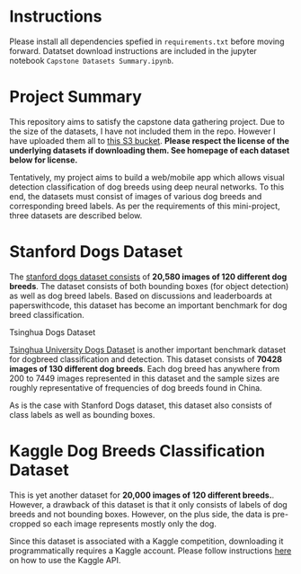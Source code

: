 
# Instructions
Please install all dependencies spefied in `requirements.txt` before moving forward. Datatset download instructions are included in the jupyter notebook `Capstone Datasets Summary.ipynb`.

# Project Summary

This repository aims to satisfy the capstone data gathering project. Due to the size of the datasets, I have not included them in the repo. However I have uploaded them all to [this S3 bucket](https://dsagar-springboard-capstone-data.s3.us-east-2.amazonaws.com/data.tar.gz). **Please respect the license of the underlying datasets if downloading them. See homepage of each dataset below for license.** 

Tentatively, my project aims to build a web/mobile app which allows visual detection classification of dog breeds using deep neural networks. To this end, the datasets must consist of images of various dog breeds and corresponding breed labels. As per the requirements of this mini-project, three datasets are described below. 

# Stanford Dogs Dataset
The [stanford dogs dataset consists](http://vision.stanford.edu/aditya86/ImageNetDogs/) of **20,580 images of 120 different dog breeds**. The dataset consists of both bounding boxes (for object detection) as well as dog breed labels. Based on discussions and leaderboards at paperswithcode, this dataset has become an important benchmark for dog breed classification.

 Tsinghua Dogs Dataset

[Tsinghua University Dogs Dataset](https://cg.cs.tsinghua.edu.cn/ThuDogs/) is another important benchmark dataset for dogbreed classification and detection. This dataset consists of **70428 images of 130 different dog breeds**. Each dog breed has anywhere from 200 to 7449 images represented in this dataset and the sample sizes are roughly representative of frequencies of dog breeds found in China. 

As is the case with Stanford Dogs dataset, this dataset also consists of class labels as well as bounding boxes. 

# Kaggle Dog Breeds Classification Dataset

This is yet another dataset for **20,000 images of 120 different breeds.**. However, a drawback of this dataset is that it only consists of labels of dog breeds and not bounding boxes. However, on the plus side, the data is pre-cropped so each image represents mostly only the dog. 

Since this dataset is associated with a Kaggle competition, downloading it programmatically requires a Kaggle account. Please follow instructions [here](https://www.kaggle.com/docs/api) on how to use the Kaggle API. 